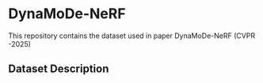 # DynaMoDe-NeRF
This repository contains the dataset used in paper DynaMoDe-NeRF (CVPR -2025)
## Dataset Description
